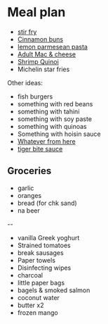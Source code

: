 # Meal plan

- [stir fry](https://www.bonappetit.com/recipe/spicy-chicken-stir-fry-with-celery-and-peanuts)
- [Cinnamon buns](https://www.bonappetit.com/recipe/cinnamon-date-sticky-buns)
- [lemon parmesean pasta](https://www.bonappetit.com/recipe/pasta-with-brown-butter-whole-lemon-and-parmesan)
- [Adult Mac & cheese](https://www.bonappetit.com/recipe/adult-mac-and-cheese)
- [Shrimp Quinoi](https://www.bonappetit.com/story/indian-ish-shrimp-quinoa-pulao)
- Michelin star fries

Other ideas:

- fish burgers
- something with red beans
- something with tahini
- something with soy paste
- something with quinoas
- Something with hoisin sauce
- [Whatever from here](https://www.bonappetit.com/story/yia-vang-hmong-cuisine)
- [tiger bite sauce](https://www.bonappetit.com/recipe/tri-tip-steak-with-tiger-bite-sauce)

## Groceries

- garlic
- oranges
- bread (for chk sand)
- na beer

--

- vanilla Greek yoghurt
- Strained tomatoes
- break sausages
- Paper towels
- Disinfecting wipes
- charcoal
- little paper bags
- bagels & smoked salmon
- coconut water
- butter x2
- frozen mango

